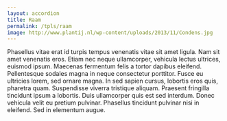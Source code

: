 ```yaml
---
layout: accordion
title: Raam
permalink: /tpls/raam
image: http://www.plantij.nl/wp-content/uploads/2013/11/Condens.jpg
---
```

Phasellus vitae erat id turpis tempus venenatis vitae sit amet ligula. Nam sit amet venenatis eros. Etiam nec neque ullamcorper, vehicula lectus ultrices, euismod ipsum. Maecenas fermentum felis a tortor dapibus eleifend. Pellentesque sodales magna in neque consectetur porttitor. Fusce eu ultricies lorem, sed ornare magna. In sed sapien cursus, lobortis eros quis, pharetra quam. Suspendisse viverra tristique aliquam. Praesent fringilla tincidunt ipsum a lobortis. Duis ullamcorper quis est sed interdum. Donec vehicula velit eu pretium pulvinar. Phasellus tincidunt pulvinar nisi in eleifend. Sed in elementum augue.

